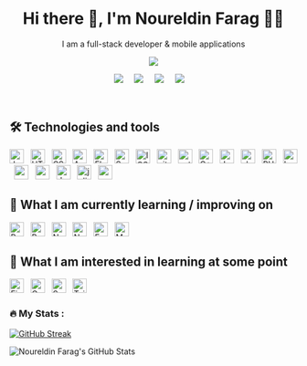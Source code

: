 <h1 align='center'> Hi there 👋, I'm Noureldin Farag 👨‍💻 </h1>

<p align='center'>
  I am a full-stack developer & mobile applications
</p>

<p align='center'>
  <a href="#"><img src="https://visitor-badge.glitch.me/badge?page_id=Noureldin2303.Noureldin2303??style=for-the-badge&logo=appveyor"></a>
</p>


<p align='center'>
  <a href="https://twitter.com/noureldin_farag"><img src="https://img.shields.io/badge/twitter-%231DA1F2.svg?&style=for-the-badge&logo=twitter&logoColor=white" /></a>&nbsp;&nbsp;&nbsp;&nbsp;
  <a href="https://www.linkedin.com/in/noureldin-farag-112653217/"><img src="https://img.shields.io/badge/linkedin-%230077B5.svg?&style=for-the-badge&logo=linkedin&logoColor=white" /></a>&nbsp;&nbsp;&nbsp;&nbsp;
  <a href="mailto:noureldinfarag4@gmail.com?subject=Olá%20Stefany"><img src="https://img.shields.io/badge/gmail-%23D14836.svg?&style=for-the-badge&logo=gmail&logoColor=white" /></a>&nbsp;&nbsp;&nbsp;&nbsp;
  <a href="ꈤꂦꀎꋪꍟ꒒ꀸꀤꈤ#2022?subject=Olá%20Stefany"><img src="https://img.shields.io/badge/discord-8746FF.svg?&style=for-the-badge&logo=discord&logoColor=white" /></a>&nbsp;&nbsp;&nbsp;&nbsp;



</p>
<br>

## 🛠  Technologies and tools


<a name="learning-now"></a>

[<img src="https://camo.githubusercontent.com/9d07c04bdd98c662d5df9d4e1cc1de8446ffeaebca330feb161f1fb8e1188204/68747470733a2f2f696d672e736869656c64732e696f2f62616467652f4a6176615363726970742d4637444631453f7374796c653d666f722d7468652d6261646765266c6f676f3d6a617661736372697074266c6f676f436f6c6f723d626c61636b" alt="JavaScript logo" title="JavaScript" height="25" />][tech_tools_anchor]
&nbsp;
[<img src="https://camo.githubusercontent.com/92acee6631856371ba17a0dbb1b044948dab754954db0ca32a34b83ebd254392/68747470733a2f2f696d672e736869656c64732e696f2f62616467652f68746d6c352532302d2532336533346632362e7376673f267374796c653d666f722d7468652d6261646765266c6f676f3d68746d6c35266c6f676f436f6c6f723d7768697465" alt="HTML5 logo" title="HTML5" height="25" />][tech_tools_anchor]
&nbsp;
[<img src="https://camo.githubusercontent.com/1ed25c5e93c387a74ce11eb6b6a94659235636df2c1b3ae75817b271c83f1be4/68747470733a2f2f696d672e736869656c64732e696f2f62616467652f435353332d3135373242363f267374796c653d666f722d7468652d6261646765266c6f676f3d63737333266c6f676f436f6c6f723d7768697465" alt="CSS3 logo" title="CSS3" height="25" />][tech_tools_anchor]
&nbsp;
[<img src="https://img.shields.io/badge/Android-282C34?logo=android&logoColor=3DDC84" alt="Android logo" title="Android" height="25" />][tech_tools_anchor]
&nbsp;
[<img src="https://img.shields.io/badge/Flutter-282C34?logo=flutter&logoColor=02569B" alt="Flutter logo" title="Flutter" height="25" />][learning_next_anchor]
&nbsp;
[<img src="https://img.shields.io/badge/swift-black?logo=swift" alt="Swift logo" title="Swift" height="25" />][learning_next_anchor]
&nbsp;
[<img src="https://img.shields.io/badge/IOS-black?logo=apple" alt="IOS logo" title="IOS" height="25" />][learning_next_anchor]
&nbsp;
[<img src="https://img.shields.io/badge/git-282C34?logo=git" alt="git logo" title="git" height="25" />][tech_tools_anchor]
&nbsp;
[<img src="https://img.shields.io/badge/python-3680C5?logo=python&logoColor=white" alt="python" title="Python" height="25" />][tech_tools_anchor]
&nbsp;
[<img src="https://img.shields.io/badge/C++-282C34?style=for-the-badge&logo=cplusplus&logoColor=red" alt="C++" title="C++" height="25" />][tech_tools_anchor]
&nbsp;
[<img src="https://img.shields.io/badge/java-%23ED8B00.svg?style=for-the-badge&logo=java&logoColor=white" alt="Java logo" title="Java" height="25" />][tech_tools_anchor]
&nbsp;
[<img src="https://img.shields.io/badge/shell_script-%23121011.svg?&logo=gnu-bash" alt="shell script" title="Shell Script" height="25" />][tech_tools_anchor]
&nbsp;
[<img src="https://img.shields.io/badge/php-282C34?logo=php" alt="PHP" title="PHP" height="25" />][tech_tools_anchor]
&nbsp;
[<img src="https://img.shields.io/badge/laravel-282C34?logo=laravel" alt="Laravel" title="Laravel" height="25" />][tech_tools_anchor]
&nbsp;
[<img src="https://img.shields.io/badge/mysql-282C34?style=for-the-badge&logo=mysql&logoColor=white" alt="mysql" title="mysql" height="25" />][tech_tools_anchor]
&nbsp;
[<img src="https://img.shields.io/badge/Anaconda-%2344A833.svg?logo=anaconda&logoColor=white" alt="anaconda" title="Anaconda" height="25" />][tech_tools_anchor]
&nbsp;
[<img src="https://img.shields.io/badge/dart-%230175C2.svg?logo=dart" alt="dart" title="Dart" height="25" />][tech_tools_anchor]
&nbsp;
[<img src="https://img.shields.io/badge/julia-282C34?logo=julia" alt="julia" title="Julia" height="25" />][tech_tools_anchor]
&nbsp;
[<img src="https://img.shields.io/badge/go-282C34?logo=go" alt="go" title="GO" height="25" />][tech_tools_anchor]
&nbsp;
<br>
<a name="learning-next"></a>

## 📖  What I am currently learning / improving on

[<img src="https://img.shields.io/badge/React-282C34?logo=react&logoColor=61DAFB" alt="React Native logo" title="React" height="25" />][tech_tools_anchor]
&nbsp;
[<img src="https://img.shields.io/badge/React Native-282C34?logo=react&logoColor=61DAFB" alt="React Native logo" title="React Native" height="25" />][tech_tools_anchor]
&nbsp;
[<img src="https://img.shields.io/badge/Node.js-282C34?logo=node.js&logoColor=339933" alt="Node.js logo" title="Node.js" height="25" />][learning_next_anchor]
&nbsp;
[<img src="https://img.shields.io/badge/Next.js-282C34?logo=next.js&logoColor=FFFFFF" alt="Next.js logo" title="Next.js" height="25" />][learning_next_anchor]
&nbsp;
[<img src="https://img.shields.io/badge/Express-282C34?logo=express&logoColor=FFFFFF" alt="Express.js logo" title="Express.js" height="25" />][learning_next_anchor]
&nbsp;
[<img src="https://img.shields.io/badge/MongoDB-282C34?logo=mongodb&logoColor=47A248" alt="MongoDB logo" title="MongoDB" height="25" />][learning_next_anchor]


## 👾  What I am interested in learning at some point

[<img src="https://img.shields.io/badge/Firebase-282C34?logo=firebase&logoColor=FFCA28" alt="Firebase logo" title="Firebase" height="25" />][learning_now_anchor]
&nbsp;
[<img src="https://img.shields.io/badge/GraphQL-282C34?logo=graphql&logoColor=E10098" alt="GraphQL logo" title="GraphQL" height="25" />][learning_next_anchor]
&nbsp;
[<img src="https://img.shields.io/badge/Sass-282C34?logo=sass&logoColor=CC6699" alt="Sass logo" title="Sass" height="25" />][learning_next_anchor]
&nbsp;
[<img src="https://img.shields.io/badge/Tailwind%20CSS-282C34?logo=tailwind-css&logoColor=38B2AC" alt="Tailwind CSS logo" title="Tailwind CSS" height="25" />][learning_next_anchor]



### :fire: My Stats :


[![GitHub Streak](http://github-readme-streak-stats.herokuapp.com?user=Noureldin2303&theme=github-dark-blue&hide_border=true)](https://git.io/streak-stats)

![Noureldin Farag's GitHub Stats](https://github-readme-stats.vercel.app/api?username=Noureldin2303&show_icons=true&locale=en&theme=github_dark&hide_border=true)

 
[tech_tools_anchor]: #bonjour--
[learning_now_anchor]: #learning-now
[learning_next_anchor]: #learning-next

